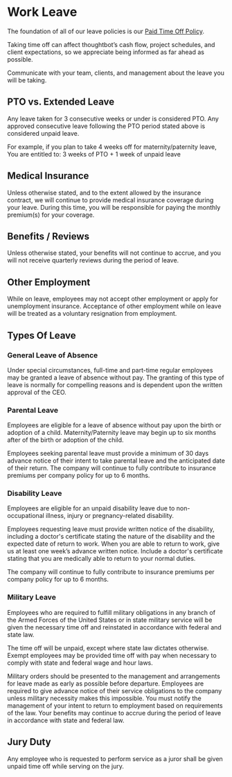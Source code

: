 # Work Leave

The foundation of all of our leave policies is our [Paid Time Off Policy][pto-policy].

Taking time off can affect thoughtbot’s cash flow, project schedules, and client expectations, so we appreciate being informed as far ahead as possible.

Communicate with your team, clients, and management about the leave you will be taking.

## PTO vs. Extended Leave

Any leave taken for 3 consecutive weeks or under is considered PTO. Any approved consecutive leave following the PTO period stated above is considered unpaid leave.

For example, if you plan to take 4 weeks off for maternity/paternity leave, You are entitled to: 3 weeks of PTO + 1 week of unpaid leave

## Medical Insurance

Unless otherwise stated, and to the extent allowed by the insurance contract, we will continue to provide medical insurance coverage during your leave. During this time, you will be responsible for paying the monthly premium(s) for your coverage.

## Benefits / Reviews

Unless otherwise stated, your benefits will not continue to accrue, and you will not receive quarterly reviews during the period of leave.

## Other Employment

While on leave, employees may not accept other employment or apply for unemployment insurance. Acceptance of other employment while on leave will be treated as a voluntary resignation from employment.

## Types Of Leave

### General Leave of Absence

Under special circumstances, full-time and part-time regular employees may be granted a leave of absence without pay. The granting of this type of leave is normally for compelling reasons and is dependent upon the written approval of the CEO.

### Parental Leave

Employees are eligible for a leave of absence without pay upon the birth or adoption of a child. Maternity/Paternity leave may begin up to six months after of the birth or adoption of the child.

Employees seeking parental leave must provide a minimum of 30 days advance notice of their intent to take parental leave and the anticipated date of their return.
The company will continue to fully contribute to insurance premiums per company policy for up to 6 months.

### Disability Leave

Employees are eligible for an unpaid disability leave due to non-occupational illness, injury or pregnancy-related disability.

Employees requesting leave must provide written notice of the disability, including a doctor's certificate stating the nature of the disability and the expected date of return to work. When you are able to return to work, give us at least one week’s advance written notice. Include a doctor's certificate stating that you are medically able to return to your normal duties.

The company will continue to fully contribute to insurance premiums per company policy for up to 6 months.

### Military Leave

Employees who are required to fulfill military obligations in any branch of the Armed Forces of the United States or in state military service will be given the necessary time off and reinstated in accordance with federal and state law.

The time off will be unpaid, except where state law dictates otherwise. Exempt employees may be provided time off with pay when necessary to comply with state and federal wage and hour laws.

Military orders should be presented to the management and arrangements for leave made as early as possible before departure. Employees are required to give advance notice of their service obligations to the company unless military necessity makes this impossible. You must notify the management of your intent to return to employment based on requirements of the law. Your benefits may continue to accrue during the period of leave in accordance with state and federal law.

## Jury Duty

Any employee who is requested to perform service as a juror shall be given unpaid time off while serving on the jury.

[pto-policy]: paid-time-off.md
